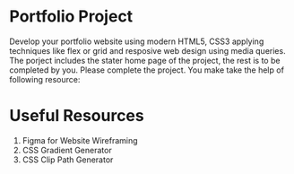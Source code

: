 # Portfolio Project 
Develop your portfolio website using modern HTML5, CSS3 applying techniques like flex or grid and resposive web design using media queries. The porject includes the stater home page of the project, the rest is to be completed by you. Please complete the project. You make take the help of following resource: 

# Useful Resources 
1. Figma for Website Wireframing 
2. CSS Gradient Generator
3. CSS Clip Path Generator

